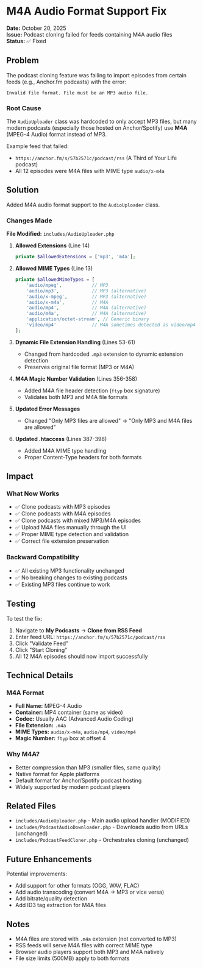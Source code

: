 # M4A Audio Format Support Fix

**Date:** October 20, 2025  
**Issue:** Podcast cloning failed for feeds containing M4A audio files  
**Status:** ✅ Fixed

## Problem

The podcast cloning feature was failing to import episodes from certain feeds (e.g., Anchor.fm podcasts) with the error:

```
Invalid file format. File must be an MP3 audio file.
```

### Root Cause

The `AudioUploader` class was hardcoded to only accept MP3 files, but many modern podcasts (especially those hosted on Anchor/Spotify) use **M4A** (MPEG-4 Audio) format instead of MP3.

Example feed that failed:
- `https://anchor.fm/s/57b2571c/podcast/rss` (A Third of Your Life podcast)
- All 12 episodes were M4A files with MIME type `audio/x-m4a`

## Solution

Added M4A audio format support to the `AudioUploader` class.

### Changes Made

**File Modified:** `includes/AudioUploader.php`

1. **Allowed Extensions** (Line 14)
   ```php
   private $allowedExtensions = ['mp3', 'm4a'];
   ```

2. **Allowed MIME Types** (Line 13)
   ```php
   private $allowedMimeTypes = [
       'audio/mpeg',           // MP3
       'audio/mp3',            // MP3 (alternative)
       'audio/x-mpeg',         // MP3 (alternative)
       'audio/x-m4a',          // M4A
       'audio/mp4',            // M4A (alternative)
       'audio/m4a',            // M4A (alternative)
       'application/octet-stream', // Generic binary
       'video/mp4'             // M4A sometimes detected as video/mp4
   ];
   ```

3. **Dynamic File Extension Handling** (Lines 53-61)
   - Changed from hardcoded `.mp3` extension to dynamic extension detection
   - Preserves original file format (MP3 or M4A)

4. **M4A Magic Number Validation** (Lines 356-358)
   - Added M4A file header detection (`ftyp` box signature)
   - Validates both MP3 and M4A file formats

5. **Updated Error Messages**
   - Changed "Only MP3 files are allowed" → "Only MP3 and M4A files are allowed"

6. **Updated .htaccess** (Lines 387-398)
   - Added M4A MIME type handling
   - Proper Content-Type headers for both formats

## Impact

### What Now Works
- ✅ Clone podcasts with MP3 episodes
- ✅ Clone podcasts with M4A episodes  
- ✅ Clone podcasts with mixed MP3/M4A episodes
- ✅ Upload M4A files manually through the UI
- ✅ Proper MIME type detection and validation
- ✅ Correct file extension preservation

### Backward Compatibility
- ✅ All existing MP3 functionality unchanged
- ✅ No breaking changes to existing podcasts
- ✅ Existing MP3 files continue to work

## Testing

To test the fix:

1. Navigate to **My Podcasts** → **Clone from RSS Feed**
2. Enter feed URL: `https://anchor.fm/s/57b2571c/podcast/rss`
3. Click "Validate Feed"
4. Click "Start Cloning"
5. All 12 M4A episodes should now import successfully

## Technical Details

### M4A Format
- **Full Name:** MPEG-4 Audio
- **Container:** MP4 container (same as video)
- **Codec:** Usually AAC (Advanced Audio Coding)
- **File Extension:** `.m4a`
- **MIME Types:** `audio/x-m4a`, `audio/mp4`, `video/mp4`
- **Magic Number:** `ftyp` box at offset 4

### Why M4A?
- Better compression than MP3 (smaller files, same quality)
- Native format for Apple platforms
- Default format for Anchor/Spotify podcast hosting
- Widely supported by modern podcast players

## Related Files

- `includes/AudioUploader.php` - Main audio upload handler (MODIFIED)
- `includes/PodcastAudioDownloader.php` - Downloads audio from URLs (unchanged)
- `includes/PodcastFeedCloner.php` - Orchestrates cloning (unchanged)

## Future Enhancements

Potential improvements:
- Add support for other formats (OGG, WAV, FLAC)
- Add audio transcoding (convert M4A → MP3 or vice versa)
- Add bitrate/quality detection
- Add ID3 tag extraction for M4A files

## Notes

- M4A files are stored with `.m4a` extension (not converted to MP3)
- RSS feeds will serve M4A files with correct MIME type
- Browser audio players support both MP3 and M4A natively
- File size limits (500MB) apply to both formats
